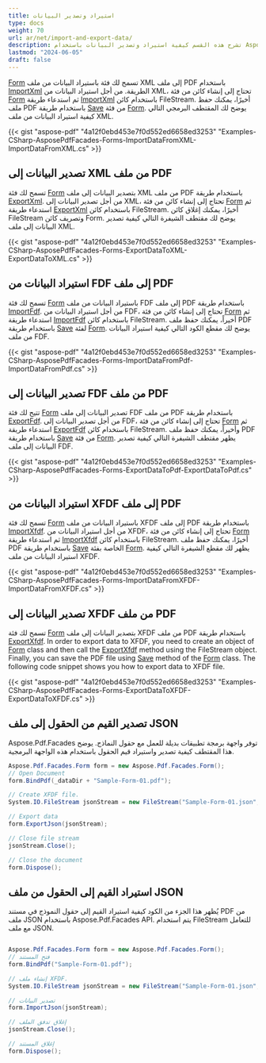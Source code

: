```yaml
---
title: استيراد وتصدير البيانات
type: docs
weight: 70
url: ar/net/import-and-export-data/
description: تشرح هذه القسم كيفية استيراد وتصدير البيانات باستخدام Aspose.PDF Facades باستعمال فئة النموذج.
lastmod: "2024-06-05"
draft: false
---
```


[Form](https://reference.aspose.com/pdf/net/aspose.pdf.forms/form) تسمح لك فئة باستيراد البيانات من ملف XML إلى ملف PDF باستخدام [ImportXml](https://reference.aspose.com/pdf/net/aspose.pdf.facades.form/importxml/methods/1) الطريقة. من أجل استيراد البيانات من XML، تحتاج إلى إنشاء كائن من فئة [Form](https://reference.aspose.com/pdf/net/aspose.pdf.forms/form) ثم استدعاء طريقة [ImportXml](https://reference.aspose.com/pdf/net/aspose.pdf.facades/form/methods/importxml/index) باستخدام كائن FileStream. أخيرًا، يمكنك حفظ ملف PDF باستخدام طريقة [Save](https://reference.aspose.com/pdf/net/aspose.pdf.facades/formeditor/methods/save) من فئة [Form](https://reference.aspose.com/pdf/net/aspose.pdf.forms/form). يوضح لك المقتطف البرمجي التالي كيفية استيراد البيانات من ملف XML.

{{< gist "aspose-pdf" "4a12f0ebd453e7f0d552ed6658ed3253" "Examples-CSharp-AsposePdfFacades-Forms-ImportDataFromXML-ImportDataFromXML.cs" >}}

## تصدير البيانات إلى XML من ملف PDF

تسمح لك فئة [Form](https://reference.aspose.com/pdf/net/aspose.pdf.forms/form) بتصدير البيانات إلى ملف XML من ملف PDF باستخدام طريقة [ExportXml](https://reference.aspose.com/pdf/net/aspose.pdf.facades/form/methods/exportxml). من أجل تصدير البيانات إلى XML، تحتاج إلى إنشاء كائن من فئة [Form](https://reference.aspose.com/pdf/net/aspose.pdf.forms/form) ثم استدعاء طريقة [ExportXml](https://reference.aspose.com/pdf/net/aspose.pdf.facades/form/methods/exportxml) باستخدام كائن FileStream. أخيرًا، يمكنك إغلاق كائن FileStream وتصريف كائن Form. يوضح لك مقتطف الشيفرة التالي كيفية تصدير البيانات إلى ملف XML.

{{< gist "aspose-pdf" "4a12f0ebd453e7f0d552ed6658ed3253" "Examples-CSharp-AsposePdfFacades-Forms-ExportDataToXML-ExportDataToXML.cs" >}}

## استيراد البيانات من FDF إلى ملف PDF

تسمح لك فئة [Form](https://reference.aspose.com/pdf/net/aspose.pdf.forms/form) باستيراد البيانات من ملف FDF إلى ملف PDF باستخدام طريقة [ImportFdf](https://reference.aspose.com/pdf/net/aspose.pdf.facades/form/methods/importfdf). من أجل استيراد البيانات من FDF، تحتاج إلى إنشاء كائن من فئة [Form](https://reference.aspose.com/pdf/net/aspose.pdf.forms/form) ثم استدعاء طريقة [ImportFdf](https://reference.aspose.com/pdf/net/aspose.pdf.facades/form/methods/importfdf) باستخدام كائن FileStream. أخيراً، يمكنك حفظ ملف PDF باستخدام طريقة [Save](https://reference.aspose.com/pdf/net/aspose.pdf.facades/formeditor/methods/save) لفئة [Form](https://reference.aspose.com/pdf/net/aspose.pdf.forms/form). يوضح لك مقطع الكود التالي كيفية استيراد البيانات من ملف FDF.

{{< gist "aspose-pdf" "4a12f0ebd453e7f0d552ed6658ed3253" "Examples-CSharp-AsposePdfFacades-Forms-ImportDataFromPdf-ImportDataFromPdf.cs" >}}

## تصدير البيانات إلى FDF من ملف PDF

تتيح لك فئة [Form](https://reference.aspose.com/pdf/net/aspose.pdf.forms/form) تصدير البيانات إلى ملف FDF من ملف PDF باستخدام طريقة [ExportFdf](https://reference.aspose.com/pdf/net/aspose.pdf.facades/form/methods/exportfdf). من أجل تصدير البيانات إلى FDF، تحتاج إلى إنشاء كائن من فئة [Form](https://reference.aspose.com/pdf/net/aspose.pdf.forms/form) ثم استدعاء طريقة [ExportFdf](https://reference.aspose.com/pdf/net/aspose.pdf.facades/form/methods/exportfdf) باستخدام كائن FileStream. وأخيراً، يمكنك حفظ ملف PDF باستخدام طريقة [Save](https://reference.aspose.com/pdf/net/aspose.pdf.facades/formeditor/methods/save) من فئة [Form](https://reference.aspose.com/pdf/net/aspose.pdf.forms/form). يظهر مقتطف الشيفرة التالي كيفية تصدير البيانات إلى ملف FDF.

{{< gist "aspose-pdf" "4a12f0ebd453e7f0d552ed6658ed3253" "Examples-CSharp-AsposePdfFacades-Forms-ExportDataToPdf-ExportDataToPdf.cs" >}}

## استيراد البيانات من XFDF إلى ملف PDF

تسمح لك فئة [Form](https://reference.aspose.com/pdf/net/aspose.pdf.forms/form) باستيراد البيانات من ملف XFDF إلى ملف PDF باستخدام طريقة [ImportXfdf](https://reference.aspose.com/pdf/net/aspose.pdf.facades/form/methods/importxfdf). من أجل استيراد البيانات من XFDF، تحتاج إلى إنشاء كائن من فئة [Form](https://reference.aspose.com/pdf/net/aspose.pdf.forms/form) ثم استدعاء طريقة [ImportXfdf](https://reference.aspose.com/pdf/net/aspose.pdf.facades/form/methods/importxfdf) باستخدام كائن FileStream. أخيرًا، يمكنك حفظ ملف PDF باستخدام طريقة [Save](https://reference.aspose.com/pdf/net/aspose.pdf.facades/formeditor/methods/save) الخاصة بفئة [Form](https://reference.aspose.com/pdf/net/aspose.pdf.forms/form). يظهر لك مقطع الشيفرة التالي كيفية استيراد البيانات من ملف XFDF.

{{< gist "aspose-pdf" "4a12f0ebd453e7f0d552ed6658ed3253" "Examples-CSharp-AsposePdfFacades-Forms-ImportDataFromXFDF-ImportDataFromXFDF.cs" >}}

## تصدير البيانات إلى XFDF من ملف PDF

تسمح لك فئة [Form](https://reference.aspose.com/pdf/net/aspose.pdf.forms/form) بتصدير البيانات إلى ملف XFDF من ملف PDF باستخدام طريقة [ExportXfdf](https://reference.aspose.com/pdf/net/aspose.pdf.facades/form/methods/exportxfdf). In order to export data to XFDF, you need to create an object of [Form](https://reference.aspose.com/pdf/net/aspose.pdf.forms/form) class and then call the [ExportXfdf](https://reference.aspose.com/pdf/net/aspose.pdf.facades/form/methods/exportxfdf) method using the FileStream object. Finally, you can save the PDF file using [Save](https://reference.aspose.com/pdf/net/aspose.pdf.facades/formeditor/methods/save) method of the [Form](https://reference.aspose.com/pdf/net/aspose.pdf.forms/form) class. The following code snippet shows you how to export data to XFDF file.

{{< gist "aspose-pdf" "4a12f0ebd453e7f0d552ed6658ed3253" "Examples-CSharp-AsposePdfFacades-Forms-ExportDataToXFDF-ExportDataToXFDF.cs" >}}

## تصدير القيم من الحقول إلى ملف JSON

Aspose.Pdf.Facades توفر واجهة برمجة تطبيقات بديلة للعمل مع حقول النماذج. يوضح هذا المقتطف كيفية تصدير واستيراد قيم الحقول باستخدام هذه الواجهة البرمجية.

```cs
Aspose.Pdf.Facades.Form form = new Aspose.Pdf.Facades.Form();
// Open Document
form.BindPdf(_dataDir + "Sample-Form-01.pdf");

// Create XFDF file.
System.IO.FileStream jsonStream = new FileStream("Sample-Form-01.json", FileMode.Create);

// Export data
form.ExportJson(jsonStream);

// Close file stream
jsonStream.Close();

// Close the document
form.Dispose();
```
## استيراد القيم إلى الحقول من ملف JSON

يُظهر هذا الجزء من الكود كيفية استيراد القيم إلى حقول النموذج في مستند PDF من ملف JSON باستخدام Aspose.Pdf.Facades API. يتم استخدام FileStream للتعامل مع ملف JSON.

```cs

Aspose.Pdf.Facades.Form form = new Aspose.Pdf.Facades.Form();
// فتح المستند
form.BindPdf("Sample-Form-01.pdf");

// إنشاء ملف XFDF.
System.IO.FileStream jsonStream = new FileStream("Sample-Form-01.json", FileMode.Open);

// تصدير البيانات
form.ImportJson(jsonStream);

// إغلاق تدفق الملف
jsonStream.Close();

// إغلاق المستند
form.Dispose();
```